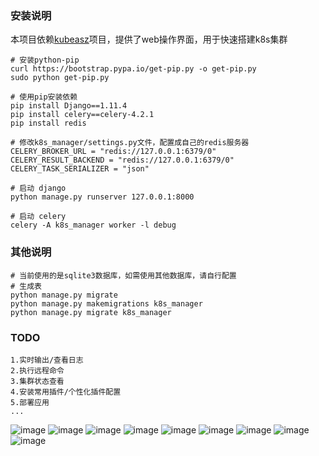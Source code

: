 ### 安装说明

本项目依赖[kubeasz](https://github.com/gjmzj/kubeasz/)项目，提供了web操作界面，用于快速搭建k8s集群

```
# 安装python-pip
curl https://bootstrap.pypa.io/get-pip.py -o get-pip.py
sudo python get-pip.py

# 使用pip安装依赖
pip install Django==1.11.4
pip install celery==celery-4.2.1
pip install redis

# 修改k8s_manager/settings.py文件，配置成自己的redis服务器
CELERY_BROKER_URL = "redis://127.0.0.1:6379/0"
CELERY_RESULT_BACKEND = "redis://127.0.0.1:6379/0"
CELERY_TASK_SERIALIZER = "json"

# 启动 django
python manage.py runserver 127.0.0.1:8000

# 启动 celery
celery -A k8s_manager worker -l debug

```

### 其他说明
```
# 当前使用的是sqlite3数据库，如需使用其他数据库，请自行配置
# 生成表
python manage.py migrate
python manage.py makemigrations k8s_manager 
python manage.py migrate k8s_manager

```

### TODO
```
1.实时输出/查看日志
2.执行远程命令
3.集群状态查看
4.安装常用插件/个性化插件配置
5.部署应用
...

```


![image](https://github.com/limengyu1990/k8s_manager/raw/master/images/1.jpg)
![image](https://github.com/limengyu1990/k8s_manager/raw/master/images/2.jpg)
![image](https://github.com/limengyu1990/k8s_manager/raw/master/images/3.jpg)
![image](https://github.com/limengyu1990/k8s_manager/raw/master/images/4.jpg)
![image](https://github.com/limengyu1990/k8s_manager/raw/master/images/5.jpg)
![image](https://github.com/limengyu1990/k8s_manager/raw/master/images/6.jpg)
![image](https://github.com/limengyu1990/k8s_manager/raw/master/images/7.jpg)
![image](https://github.com/limengyu1990/k8s_manager/raw/master/images/8.jpg)
![image](https://github.com/limengyu1990/k8s_manager/raw/master/images/9.jpeg)
